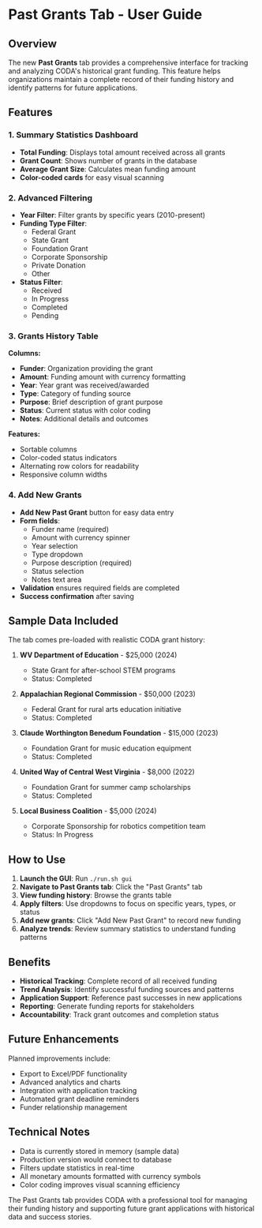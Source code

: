 # Past Grants Tab - User Guide

## Overview
The new **Past Grants** tab provides a comprehensive interface for tracking and analyzing CODA's historical grant funding. This feature helps organizations maintain a complete record of their funding history and identify patterns for future applications.

## Features

### 1. Summary Statistics Dashboard
- **Total Funding**: Displays total amount received across all grants
- **Grant Count**: Shows number of grants in the database
- **Average Grant Size**: Calculates mean funding amount
- **Color-coded cards** for easy visual scanning

### 2. Advanced Filtering
- **Year Filter**: Filter grants by specific years (2010-present)
- **Funding Type Filter**: 
  - Federal Grant
  - State Grant  
  - Foundation Grant
  - Corporate Sponsorship
  - Private Donation
  - Other
- **Status Filter**:
  - Received
  - In Progress
  - Completed
  - Pending

### 3. Grants History Table
**Columns:**
- **Funder**: Organization providing the grant
- **Amount**: Funding amount with currency formatting
- **Year**: Year grant was received/awarded
- **Type**: Category of funding source
- **Purpose**: Brief description of grant purpose
- **Status**: Current status with color coding
- **Notes**: Additional details and outcomes

**Features:**
- Sortable columns
- Color-coded status indicators
- Alternating row colors for readability
- Responsive column widths

### 4. Add New Grants
- **Add New Past Grant** button for easy data entry
- **Form fields**:
  - Funder name (required)
  - Amount with currency spinner
  - Year selection
  - Type dropdown
  - Purpose description (required)
  - Status selection
  - Notes text area
- **Validation** ensures required fields are completed
- **Success confirmation** after saving

## Sample Data Included

The tab comes pre-loaded with realistic CODA grant history:

1. **WV Department of Education** - $25,000 (2024)
   - State Grant for after-school STEM programs
   - Status: Completed

2. **Appalachian Regional Commission** - $50,000 (2023)
   - Federal Grant for rural arts education initiative
   - Status: Completed

3. **Claude Worthington Benedum Foundation** - $15,000 (2023)
   - Foundation Grant for music education equipment
   - Status: Completed

4. **United Way of Central West Virginia** - $8,000 (2022)
   - Foundation Grant for summer camp scholarships
   - Status: Completed

5. **Local Business Coalition** - $5,000 (2024)
   - Corporate Sponsorship for robotics competition team
   - Status: In Progress

## How to Use

1. **Launch the GUI**: Run `./run.sh gui`
2. **Navigate to Past Grants tab**: Click the "Past Grants" tab
3. **View funding history**: Browse the grants table
4. **Apply filters**: Use dropdowns to focus on specific years, types, or status
5. **Add new grants**: Click "Add New Past Grant" to record new funding
6. **Analyze trends**: Review summary statistics to understand funding patterns

## Benefits

- **Historical Tracking**: Complete record of all received funding
- **Trend Analysis**: Identify successful funding sources and patterns
- **Application Support**: Reference past successes in new applications
- **Reporting**: Generate funding reports for stakeholders
- **Accountability**: Track grant outcomes and completion status

## Future Enhancements

Planned improvements include:
- Export to Excel/PDF functionality
- Advanced analytics and charts
- Integration with application tracking
- Automated grant deadline reminders
- Funder relationship management

## Technical Notes

- Data is currently stored in memory (sample data)
- Production version would connect to database
- Filters update statistics in real-time
- All monetary amounts formatted with currency symbols
- Color coding improves visual scanning efficiency

The Past Grants tab provides CODA with a professional tool for managing their funding history and supporting future grant applications with historical data and success stories.
